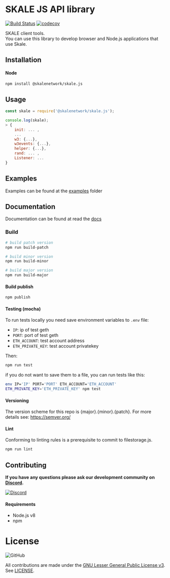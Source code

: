# SKALE JS API library

[![Build Status](https://travis-ci.com/skalenetwork/skale.js.svg?token=VyxyB39zs82QAe5RAZya&branch=develop)](https://travis-ci.com/skalenetwork/skale.js)
[![codecov](https://codecov.io/gh/skalenetwork/skale.js/branch/develop/graph/badge.svg?token=fZeTTl2yaf)](https://codecov.io/gh/skalenetwork/skale.js)



SKALE client tools.  
You can use this library to develop browser and Node.js 
applications that use Skale.

## Installation

#### Node

```bash
npm install @skalenetwork/skale.js
```

## Usage
```js
const skale = require('@skalenetwork/skale.js');

console.log(skale);
> {
    init: ... ,
    ...
    w3: {...},
    w3events: {...},
    helper: {...},
    rand: ... ,
    Listener: ... 
}
```

## Examples

Examples can be found at the [examples](https://github.com/skalenetwork/skale.js/tree/develop/examples) folder

## Documentation

Documentation can be found at read the [docs]()

### Build

```bash
# build patch version
npm run build-patch

# build minor version
npm run build-minor

# build major version
npm run build-major
```

#### Build publish

```bash
npm publish
```

#### Testing (mocha)

To run tests locally you need save environment variables to `.env` file:
* `IP`: ip of test geth
* `PORT`: port of test geth
* `ETH_ACCOUNT`: test account address
* `ETH_PRIVATE_KEY`: test account privatekey
 
Then:
```bash
npm run test
```
if you do not want to save them to a file, you can run tests like this:
```bash
env IP='IP' PORT='PORT' ETH_ACCOUNT='ETH_ACCOUNT' 
ETH_PRIVATE_KEY='ETH_PRIVATE_KEY' npm test
```

#### Versioning

The version scheme for this repo is {major}.{minor}.{patch}. For more
details see: https://semver.org/

#### Lint

Conforming to linting rules is a prerequisite to commit to filestorage.js.
```bash
npm run lint
```

## Contributing

**If you have any questions please ask our development community on 
[Discord](https://discord.gg/vvUtWJB).**

[![Discord](https://img.shields.io/discord/534485763354787851.svg)](https://discord.gg/vvUtWJB)

#### Requirements
- Node.js v8
- npm

# License

![GitHub](https://img.shields.io/github/license/skalenetwork/filestorage.js.svg)

All contributions are made under the [GNU Lesser General Public 
License v3](https://www.gnu.org/licenses/lgpl-3.0.en.html). 
See [LICENSE](LICENSE).
